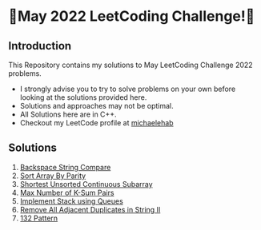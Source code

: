 # 🏅May 2022 LeetCoding Challenge!🏅
## Introduction
This Repository contains my solutions to May LeetCoding Challenge 2022 problems.
* I strongly advise you to try to solve problems on your own before looking at the solutions provided here.
* Solutions and approaches may not be optimal.
* All Solutions here are in C++.
* Checkout my LeetCode profile at <a href="https://leetcode.com/michaelehab/">michaelehab</a>

## Solutions
1. <a href="./844.Backspace-String-Compare.cpp">Backspace String Compare</a>
2. <a href="./905.Sort-Array-By-Parity.cpp">Sort Array By Parity</a>
3. <a href="./581.Shortest-Unsorted-Continuous-Subarray.cpp">Shortest Unsorted Continuous Subarray</a>
4. <a href="./1679.Max-Number-of-K-Sum-Pairs.cpp">Max Number of K-Sum Pairs</a>
5. <a href="./225.Implement-Stack-using-Queues.cpp">Implement Stack using Queues</a>
6. <a href="./1209.Remove-All-Adjacent-Duplicates-in-String-II.cpp">Remove All Adjacent Duplicates in String II</a>
7. <a href="./456.132-Pattern.cpp">132 Pattern</a>